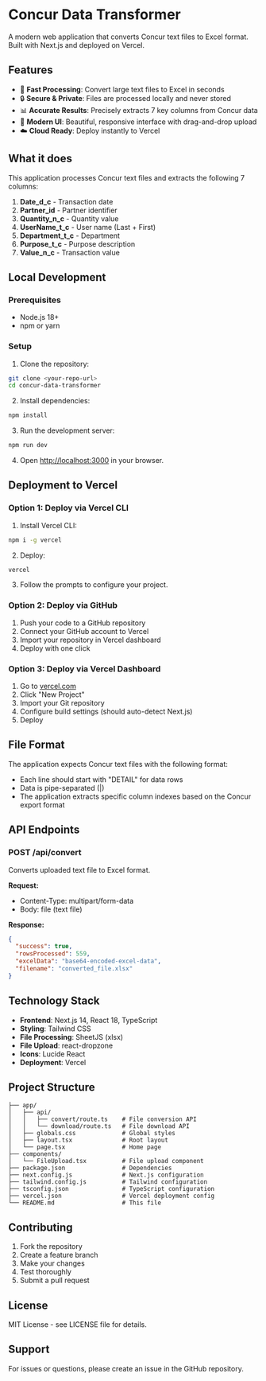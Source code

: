 # Concur Data Transformer

A modern web application that converts Concur text files to Excel format. Built with Next.js and deployed on Vercel.

## Features

- 🚀 **Fast Processing**: Convert large text files to Excel in seconds
- 🔒 **Secure & Private**: Files are processed locally and never stored
- 📊 **Accurate Results**: Precisely extracts 7 key columns from Concur data
- 🎨 **Modern UI**: Beautiful, responsive interface with drag-and-drop upload
- ☁️ **Cloud Ready**: Deploy instantly to Vercel

## What it does

This application processes Concur text files and extracts the following 7 columns:

1. **Date_d_c** - Transaction date
2. **Partner_id** - Partner identifier
3. **Quantity_n_c** - Quantity value
4. **UserName_t_c** - User name (Last + First)
5. **Department_t_c** - Department
6. **Purpose_t_c** - Purpose description
7. **Value_n_c** - Transaction value

## Local Development

### Prerequisites

- Node.js 18+ 
- npm or yarn

### Setup

1. Clone the repository:
```bash
git clone <your-repo-url>
cd concur-data-transformer
```

2. Install dependencies:
```bash
npm install
```

3. Run the development server:
```bash
npm run dev
```

4. Open [http://localhost:3000](http://localhost:3000) in your browser.

## Deployment to Vercel

### Option 1: Deploy via Vercel CLI

1. Install Vercel CLI:
```bash
npm i -g vercel
```

2. Deploy:
```bash
vercel
```

3. Follow the prompts to configure your project.

### Option 2: Deploy via GitHub

1. Push your code to a GitHub repository
2. Connect your GitHub account to Vercel
3. Import your repository in Vercel dashboard
4. Deploy with one click

### Option 3: Deploy via Vercel Dashboard

1. Go to [vercel.com](https://vercel.com)
2. Click "New Project"
3. Import your Git repository
4. Configure build settings (should auto-detect Next.js)
5. Deploy

## File Format

The application expects Concur text files with the following format:

- Each line should start with "DETAIL" for data rows
- Data is pipe-separated (|)
- The application extracts specific column indexes based on the Concur export format

## API Endpoints

### POST /api/convert

Converts uploaded text file to Excel format.

**Request:**
- Content-Type: multipart/form-data
- Body: file (text file)

**Response:**
```json
{
  "success": true,
  "rowsProcessed": 559,
  "excelData": "base64-encoded-excel-data",
  "filename": "converted_file.xlsx"
}
```

## Technology Stack

- **Frontend**: Next.js 14, React 18, TypeScript
- **Styling**: Tailwind CSS
- **File Processing**: SheetJS (xlsx)
- **File Upload**: react-dropzone
- **Icons**: Lucide React
- **Deployment**: Vercel

## Project Structure

```
├── app/
│   ├── api/
│   │   ├── convert/route.ts    # File conversion API
│   │   └── download/route.ts   # File download API
│   ├── globals.css             # Global styles
│   ├── layout.tsx              # Root layout
│   └── page.tsx                # Home page
├── components/
│   └── FileUpload.tsx          # File upload component
├── package.json                # Dependencies
├── next.config.js              # Next.js configuration
├── tailwind.config.js          # Tailwind configuration
├── tsconfig.json               # TypeScript configuration
├── vercel.json                 # Vercel deployment config
└── README.md                   # This file
```

## Contributing

1. Fork the repository
2. Create a feature branch
3. Make your changes
4. Test thoroughly
5. Submit a pull request

## License

MIT License - see LICENSE file for details.

## Support

For issues or questions, please create an issue in the GitHub repository.
